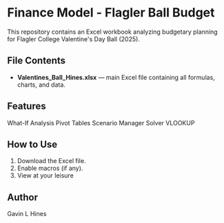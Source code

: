 # Finance Model - Flagler Ball Budget

This repository contains an Excel workbook analyzing budgetary planning for Flagler College Valentine's Day Ball (2025).

## File Contents
- **Valentines_Ball_Hines.xlsx** — main Excel file containing all formulas, charts, and data.

## Features
What-If Analysis
Pivot Tables
Scenario Manager
Solver
VLOOKUP

## How to Use
1. Download the Excel file.
2. Enable macros (if any).
3. View at your leisure

## Author
Gavin L Hines
